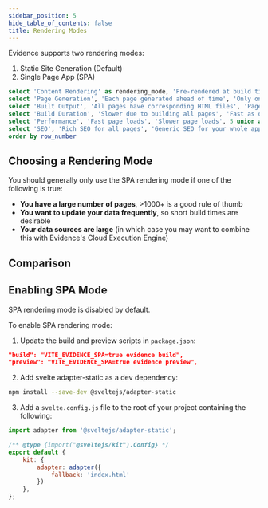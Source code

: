 ```yaml
---
sidebar_position: 5
hide_table_of_contents: false
title: Rendering Modes
---
```


Evidence supports two rendering modes:

1. Static Site Generation (Default)
2. Single Page App (SPA)


```sql rendering_modes
select 'Content Rendering' as rendering_mode, 'Pre-rendered at build time' as static_site_generation, 'Rendered on the client side' as single_page_app, 1 as row_number union all
select 'Page Generation', 'Each page generated ahead of time', 'Only one HTML file generated', 2 union all
select 'Built Output', 'All pages have corresponding HTML files', 'Pages rendered on the fly using JavaScript', 3 union all
select 'Build Duration', 'Slower due to building all pages', 'Fast as only one page is built', 4 union all
select 'Performance', 'Fast page loads', 'Slower page loads', 5 union all
select 'SEO', 'Rich SEO for all pages', 'Generic SEO for your whole app', 6
order by row_number
```

## Choosing a Rendering Mode

You should generally only use the SPA rendering mode if one of the following is true:
- **You have a large number of pages**, >1000+ is a good rule of thumb
- **You want to update your data frequently**, so short build times are desirable
- **Your data sources are large** (in which case you may want to combine this with Evidence's Cloud Execution Engine)

## Comparison

<DataTable data={rendering_modes} wrapTitles>
    <Column id=rendering_mode />
    <Column id=static_site_generation wrap/>
    <Column id=single_page_app wrap/>
</DataTable>

## Enabling SPA Mode

SPA rendering mode is disabled by default.

To enable SPA rendering mode:

1. Update the build and preview scripts in `package.json`:

```json
"build": "VITE_EVIDENCE_SPA=true evidence build",
"preview": "VITE_EVIDENCE_SPA=true evidence preview",
```

2. Add svelte adapter-static as a dev dependency:

```bash
npm install --save-dev @sveltejs/adapter-static
```

3. Add a `svelte.config.js` file to the root of your project containing the following:

```javascript
import adapter from '@sveltejs/adapter-static';

/** @type {import("@sveltejs/kit").Config} */
export default {
    kit: {
        adapter: adapter({
            fallback: 'index.html'
        })
    },
};
```



